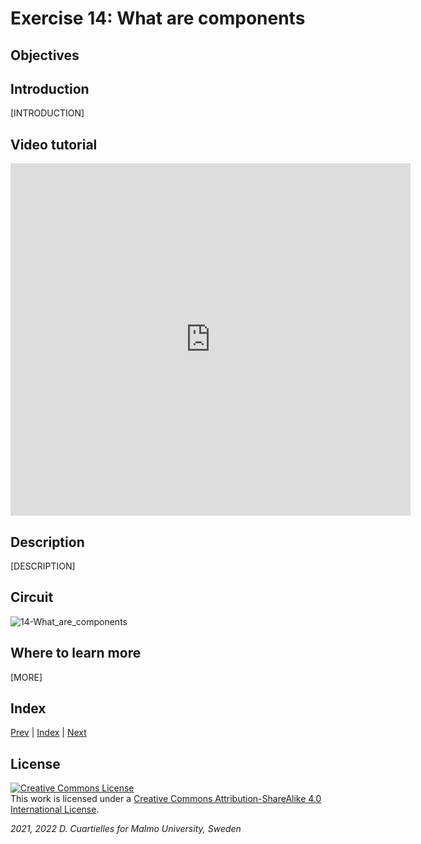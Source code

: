 # Exercise 14: What are components

## Objectives



## Introduction

[INTRODUCTION]





## Video tutorial

<iframe src="https://player.vimeo.com/video/527692409?h=d1fbec5bbe" width="640" height="564" frameborder="0" allow="autoplay; fullscreen" allowfullscreen></iframe>

## Description

[DESCRIPTION]

## Circuit

![14-What_are_components]()





## Where to learn more

[MORE]

## Index

[Prev](../13-Explore_sensors_intuitively/13-Explore_sensors_intuitively.md) |  [Index](../course_index.md) |  [Next](../15-Buttons_tactile_switches/15-Buttons_tactile_switches.md)

## License

<a rel="license" href="http://creativecommons.org/licenses/by-sa/4.0/"><img alt="Creative Commons License" style="border-width:0" src="https://i.creativecommons.org/l/by-sa/4.0/80x15.png" /></a><br />This work is licensed under a <a rel="license" href="http://creativecommons.org/licenses/by-sa/4.0/">Creative Commons Attribution-ShareAlike 4.0 International License</a>.

*2021, 2022 D. Cuartielles for Malmo University, Sweden*
